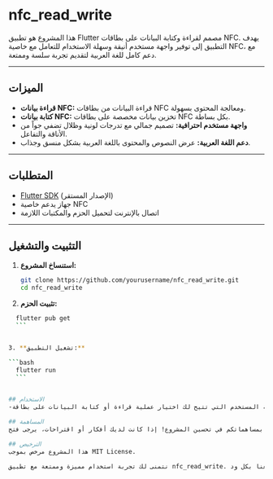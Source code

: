 # nfc_read_write

هذا المشروع هو تطبيق Flutter مصمم لقراءة وكتابة البيانات على بطاقات NFC. يهدف التطبيق إلى توفير واجهة مستخدم أنيقة وسهلة الاستخدام للتعامل مع خاصية NFC، مع دعم كامل للغة العربية لتقديم تجربة سلسة وممتعة.

---

## الميزات

- **قراءة بيانات NFC:** قراءة البيانات من بطاقات NFC ومعالجة المحتوى بسهولة.
- **كتابة بيانات NFC:** تخزين بيانات مخصصة على بطاقات NFC بكل بساطة.
- **واجهة مستخدم احترافية:** تصميم جمالي مع تدرجات لونية وظلال تضفي جواً من الأناقة والتفاعل.
- **دعم اللغة العربية:** عرض النصوص والمحتوى باللغة العربية بشكل منسق وجذاب.

---

## المتطلبات

- [Flutter SDK](https://flutter.dev/docs/get-started/install) (الإصدار المستقر)
- جهاز يدعم خاصية NFC
- اتصال بالإنترنت لتحميل الحزم والمكتبات اللازمة

---

## التثبيت والتشغيل

1. **استنساخ المشروع:**

   ```bash
   git clone https://github.com/yourusername/nfc_read_write.git
   cd nfc_read_write
   ```
   

2. **تثبيت الحزم:**

  ```bash
    flutter pub get
    ```


3. **تشغيل التطبيق:**

  ```bash
    flutter run 
    ```


## الاستخدام  
-بعد تشغيل التطبيق، ستظهر لك واجهة المستخدم التي تتيح لك اختيار عملية قراءة أو كتابة البيانات على بطاقة NFC. اتبع التعليمات الظاهرة على الشاشة للتفاعل مع التطبيق بكل سهولة ويسر.

## المساهمة
نرحب بمساهماتكم في تحسين المشروع! إذا كانت لديك أفكار أو اقتراحات، يرجى فتح Issue أو Pull Request على GitHub. كل مساهمة تساهم في جعل التطبيق أفضل وأكثر فائدة.

## الترخيص
هذا المشروع مرخص بموجب MIT License.

نتمنى لك تجربة استخدام مميزة وممتعة مع تطبيق nfc_read_write. إذا كان لديك أي استفسار أو ملاحظات، لا تتردد في التواصل معنا بكل ود.










